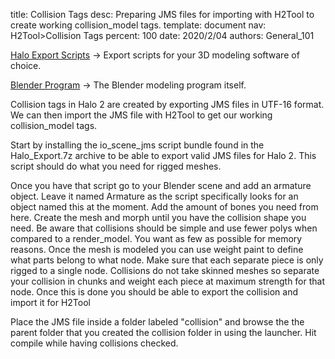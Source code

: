 title:      Collision Tags
desc:       Preparing JMS files for importing with H2Tool to create working collision_model tags.
template:   document
nav:        H2Tool>Collision Tags
percent:    100
date:       2020/2/04
authors:    General_101

[Halo Export Scripts](http://www.h2maps.net/Tools/PC/Export%20Scripts/Halo_Export.7z) -> Export scripts for your 3D modeling software of choice.

[Blender Program](https://www.blender.org/) -> The Blender modeling program itself.

Collision tags in Halo 2 are created by exporting JMS files in UTF-16 format. We can then import the JMS file with H2Tool to get our working collision_model tags.

Start by installing the io_scene_jms script bundle found in the Halo_Export.7z archive to be able to export valid JMS files for Halo 2. This script should do what you need for rigged meshes.

Once you have that script go to your Blender scene and add an armature object. Leave it named Armature as the script specifically looks for an object named this at the moment. Add the amount of bones you need from here.
Create the mesh and morph until you have the collision shape you need. Be aware that collisions should be simple and use fewer polys when compared to a render_model. You want as few as possible for memory reasons.
Once the mesh is modeled you can use weight paint to define what parts belong to what node. Make sure that each separate piece is only rigged to a single node. Collisions do not take skinned meshes so separate your collision in
chunks and weight each piece at maximum strength for that node. Once this is done you should be able to export the collision and import it for H2Tool

Place the JMS file inside a folder labeled "collision" and browse the the parent folder that you created the collision folder in using the launcher. Hit compile while having collisions checked.
